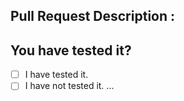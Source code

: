 ## Pull Request Description :

## You have tested it?
- [ ] I have tested it.
- [ ] I have not tested it.
...
